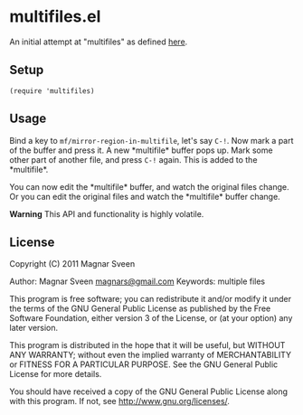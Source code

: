 # multifiles.el

An initial attempt at "multifiles" as defined
[here](http://www.reddit.com/r/emacs/comments/10gc9u/can_i_have_multiple_parts_of_buffers_in_one_super/).

## Setup

    (require 'multifiles)

## Usage

Bind a key to `mf/mirror-region-in-multifile`, let's say `C-!`. Now
mark a part of the buffer and press it. A new \*multifile\* buffer pops
up. Mark some other part of another file, and press `C-!` again. This
is added to the \*multifile\*.

You can now edit the \*multifile\* buffer, and watch the original files change.
Or you can edit the original files and watch the \*multifile\* buffer change.

**Warning** This API and functionality is highly volatile.

## License

Copyright (C) 2011 Magnar Sveen

Author: Magnar Sveen <magnars@gmail.com>
Keywords: multiple files

This program is free software; you can redistribute it and/or modify
it under the terms of the GNU General Public License as published by
the Free Software Foundation, either version 3 of the License, or
(at your option) any later version.

This program is distributed in the hope that it will be useful,
but WITHOUT ANY WARRANTY; without even the implied warranty of
MERCHANTABILITY or FITNESS FOR A PARTICULAR PURPOSE.  See the
GNU General Public License for more details.

You should have received a copy of the GNU General Public License
along with this program.  If not, see <http://www.gnu.org/licenses/>.
